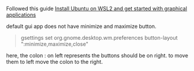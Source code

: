 Followed this guide [Install Ubuntu on WSL2 and get started with graphical applications](https://ubuntu.com/tutorials/install-ubuntu-on-wsl2-on-windows-11-with-gui-support#1-overview) 

default gui app does not have minimize and maximize button. 

> gsettings set org.gnome.desktop.wm.preferences button-layout ":minimize,maximize,close"

here, the colon : on left represents the buttons should be on right. to move them to left move the colon to the right. 